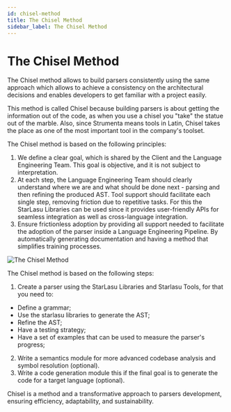 ```yaml
---
id: chisel-method
title: The Chisel Method
sidebar_label: The Chisel Method
---
```


# The Chisel Method

The Chisel method allows to build parsers consistently using the same approach which allows to achieve a consistency on the architectural decisions and enables developers to get familiar with a project easily.

This method is called Chisel because building parsers is about getting the information out of the code, as when you use a chisel you "take" the statue out of the marble. Also, since Strumenta means tools in Latin, Chisel takes the place as one of the most important tool in the company's toolset.

The Chisel method is based on the following principles:
1. We define a clear goal, which is shared by the Client and the Language Engineering Team. This goal is objective, and it is not subject to interpretation.
2. At each step, the Language Engineering Team should clearly understand where we are and what should be done next - parsing and then refining the produced AST. Tool support should facilitate each single step, removing friction due to repetitive tasks. For this the StarLasu Libraries can be used since it provides user-friendly APIs for seamless integration as well as cross-language integration.
3. Ensure frictionless adoption by providing all support needed to facilitate the adoption of the parser inside a Language Engineering Pipeline. By automatically generating documentation and having a method that simplifies training processes.

![The Chisel Method](/img/chiselMethod.png)

The Chisel method is based on the following steps:

1. Create a parser using the StarLasu Libraries and Starlasu Tools, for that you need to:

  - Define a grammar;
  - Use the starlasu libraries to generate the AST;
  - Refine the AST;
  - Have a testing strategy;
  - Have a set of examples that can be used to measure the parser's progress;
2. Write a semantics module for more advanced codebase analysis and symbol resolution (optional).
3. Write a code generation module this if the final goal is to generate the code for a target language (optional).

Chisel is a method and a transformative approach to parsers development, ensuring efficiency, adaptability, and sustainability. 